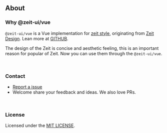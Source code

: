 ## About

### Why @zeit-ui/vue

`@zeit-ui/vue` is a Vue implementation for [zeit style](https://github.com/zeit-ui/zeit-style), originating from [Zeit Design](https://zeit.co/design).
Lean more at [GITHUB](https://github.com/zeit-ui/vue).

The design of the Zeit is concise and aesthetic feeling, this is an important reason for popular of Zeit. 
Now you can use them through the `@zeit-ui/vue`. 

<br>


### Contact
- [Report a issue](https://github.com/zeit-ui/vue/issues/new)
- Welcome share your feedback and ideas. We also love PRs.

<br>

### License

Licensed under the [MIT LICENSE](https://github.com/zeit-ui/vue/blob/master/LICENSE).


